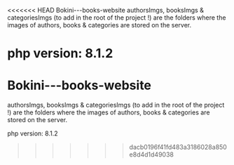 <<<<<<< HEAD
Bokini---books-website
authorsImgs, booksImgs & categoriesImgs (to add in the root of the project !) are the folders where the images of authors, books & categories are stored on the server.

php version: 8.1.2
=======
# Bokini---books-website

authorsImgs, booksImgs & categoriesImgs (to add in the root of the project !) are the folders where the 
images of authors, books & categories are stored on the server.

php version: 8.1.2
>>>>>>> dacb0196f41fd483a3186028a850e8d4d1d49038
